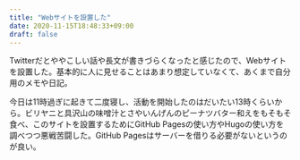 ```yaml
---
title: "Webサイトを設置した"
date: 2020-11-15T18:48:33+09:00
draft: false
---
```


Twitterだとややこしい話や長文が書きづらくなったと感じたので、Webサイトを設置した。基本的に人に見せることはあまり想定していなくて、あくまで自分用のメモや日記。

今日は11時過ぎに起きて二度寝し、活動を開始したのはだいたい13時くらいから。ビリヤニと具沢山の味噌汁とさやいんげんのピーナツバター和えをもそもそ食べ、このサイトを設置するためにGitHub Pagesの使い方やHugoの使い方を調べつつ悪戦苦闘した。GitHub Pagesはサーバーを借りる必要がないというのが良い。